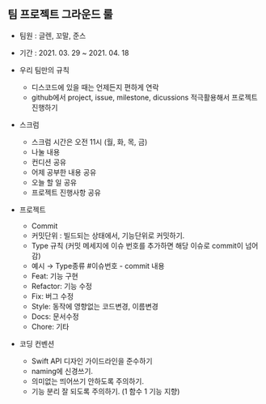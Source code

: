 ## 팀 프로젝트 그라운드 룰
- 팀원 : 글렌, 꼬말, 준스
- 기간 : 2021. 03. 29 ~ 2021. 04. 18

- 우리 팀만의 규칙
  - 디스코드에 있을 때는 언제든지 편하게 연락
  - github에서 project, issue, milestone, dicussions 적극활용해서 프로젝트 진행하기

- 스크럼
  - 스크럼 시간은 오전 11시 (월, 화, 목, 금)
  - 나눌 내용
  - 컨디션 공유
  - 어제 공부한 내용 공유
  - 오늘 할 일 공유
  - 프로젝트 진행사항 공유

- 프로젝트
  - Commit
  - 커밋단위 : 빌드되는 상태에서, 기능단위로 커밋하기.
  - Type 규칙 (커밋 메세지에 이슈 번호를 추가하면 해당 이슈로 commit이 넘어감)
  - 예시 → Type종류 #이슈번호 - commit 내용
  - Feat: 기능 구현
  - Refactor: 기능 수정
  - Fix: 버그 수정
  - Style: 동작에 영향없는 코드변경, 이름변경
  - Docs: 문서수정
  - Chore: 기타
- 코딩 컨벤션
  - Swift API 디자인 가이드라인을 준수하기
  - naming에 신경쓰기.
  - 의미없는 띄어쓰기 안하도록 주의하기.
  - 기능 분리 잘 되도록 주의하기. (1 함수 1 기능 지향)
